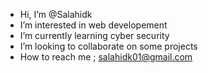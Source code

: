 - Hi, I’m @Salahidk
- I’m interested in web developement
- I’m currently learning cyber security
- I’m looking to collaborate on some projects
- How to reach me ; salahidk01@gmail.com

<!---
Salahidk/Salahidk is a ✨ special ✨ repository because its `README.md` (this file) appears on your GitHub profile.
You can click the Preview link to take a look at your changes.
--->
